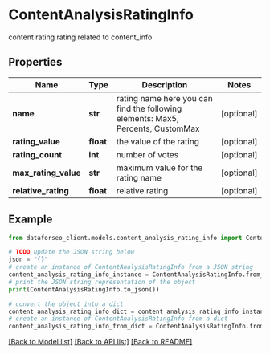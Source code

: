 # ContentAnalysisRatingInfo

content rating rating related to content_info

## Properties

Name | Type | Description | Notes
------------ | ------------- | ------------- | -------------
**name** | **str** | rating name here you can find the following elements: Max5, Percents, CustomMax | [optional] 
**rating_value** | **float** | the value of the rating | [optional] 
**rating_count** | **int** | number of votes | [optional] 
**max_rating_value** | **str** |  maximum value for the rating name | [optional] 
**relative_rating** | **float** | relative rating | [optional] 

## Example

```python
from dataforseo_client.models.content_analysis_rating_info import ContentAnalysisRatingInfo

# TODO update the JSON string below
json = "{}"
# create an instance of ContentAnalysisRatingInfo from a JSON string
content_analysis_rating_info_instance = ContentAnalysisRatingInfo.from_json(json)
# print the JSON string representation of the object
print(ContentAnalysisRatingInfo.to_json())

# convert the object into a dict
content_analysis_rating_info_dict = content_analysis_rating_info_instance.to_dict()
# create an instance of ContentAnalysisRatingInfo from a dict
content_analysis_rating_info_from_dict = ContentAnalysisRatingInfo.from_dict(content_analysis_rating_info_dict)
```
[[Back to Model list]](../README.md#documentation-for-models) [[Back to API list]](../README.md#documentation-for-api-endpoints) [[Back to README]](../README.md)



